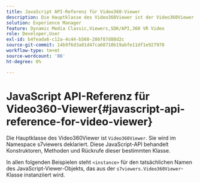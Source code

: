 ```yaml
---
title: JavaScript API-Referenz für Video360-Viewer
description: Die Hauptklasse des Video360Viewer ist der Video360Viewer. Sie wird im Namespace s7viewers deklariert. Diese JavaScript-API behandelt Konstruktoren, Methoden und Rückrufe dieser bestimmten Klasse.
solution: Experience Manager
feature: Dynamic Media Classic,Viewers,SDK/API,360 VR Video
role: Developer,User
exl-id: b4feada6-c12a-4c44-b560-286f87d88d2c
source-git-commit: 14b9f6d3a01d47ca60710b19abfe11df1e927978
workflow-type: tm+mt
source-wordcount: '86'
ht-degree: 0%

---
```


# JavaScript API-Referenz für Video360-Viewer{#javascript-api-reference-for-video-viewer}

Die Hauptklasse des Video360Viewer ist `Video360Viewer`. Sie wird im Namespace s7viewers deklariert. Diese JavaScript-API behandelt Konstruktoren, Methoden und Rückrufe dieser bestimmten Klasse.

In allen folgenden Beispielen steht `<instance>` für den tatsächlichen Namen des JavaScript-Viewer-Objekts, das aus der `s7viewers.Video360Viewer`-Klasse instanziiert wird.
